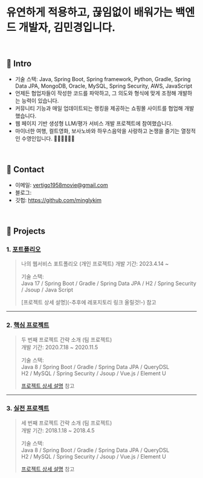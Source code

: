 # 유연하게 적용하고, 끊임없이 배워가는 백엔드 개발자, 김민경입니다.

</br>

## :pushpin: Intro  
- 기술 스택: Java, Spring Boot, Spring framework, Python, Gradle, Spring Data JPA, MongoDB, Oracle, MySQL, Spring Security, AWS, JavaScript
- 언제든 협업자들이 작성한 코드를 파악하고, 그 의도와 형식에 맞게 조정해 개발하는 능력이 있습니다.
- 커뮤니티 기능과 매일 업데이트되는 랭킹을 제공하는 쇼핑몰 사이트를 협업해 개발했습니다.
- 웹 페이지 기반 생성형 LLM/평가 서비스 개발 프로젝트에 참여했습니다.
- 마이너한 여행, 컬트영화, 보사노바와 하우스음악을 사랑하고 논쟁을 즐기는 열정적인 수영인입니다. 🏊‍♀️🏊‍♂️🏄‍♂️


</br>

## :pushpin: Contact
- 이메일: vertigo1958movie@gmail.com
- 블로그: 
- 깃헙: https://github.com/minglykim

</br>

## :pushpin: Projects
### 1. [포트폴리오](https://github.com/2023-SMHRD-KDT-IOT-4/Repo)
>나의  웹서비스 포트폴리오 (개인 프로젝트)
>개발 기간: 2023.4.14 ~
>  
>기술 스택:  
>Java 17 / Spring Boot / Gradle / Spring Data JPA / H2 /
>Spring Security / Jsoup / Java Script  
>  
>[프로젝트 상세 설명](-추후에 레포지토리 링크 올릴것!-) 참고

---

### 2. [핵심 프로젝트](https://github.com/JungHyung2/gitio.io)
>두 번째 프로젝트 간략 소개  (팀 프로젝트)  
>개발 기간: 2020.7.18 ~ 2020.11.5  
>  
>기술 스택:  
>Java 8 / Spring Boot / Gradle / Spring Data JPA / QueryDSL  
>H2 / MySQL / Spring Security / Jsoup / Vue.js / Element U  
>  
>[프로젝트 상세 설명](https://github.com/JungHyung2/gitio.io) 참고

---

### 3. [실전 프로젝트](https://github.com/JungHyung2/gitio.io)
>세 번째 프로젝트 간략 소개  (팀 프로젝트)  
>개발 기간: 2018.1.18 ~ 2018.4.5  
>  
>기술 스택:  
>Java 8 / Spring Boot / Gradle / Spring Data JPA / QueryDSL  
>H2 / MySQL / Spring Security / Jsoup / Vue.js / Element U  
>  
>[프로젝트 상세 설명](https://github.com/JungHyung2/gitio.io) 참고

